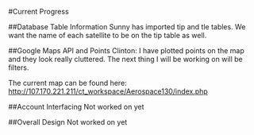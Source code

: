 #Current Progress

##Database Table Information
Sunny has imported tip and tle tables.  We want the name of each satellite to be on the tip table as well.

##Google Maps API and Points
Clinton: I have plotted points on the map and they look really cluttered.  The next thing I will be working on will be filters.

The current map can be found here:
http://107.170.221.211/ct_workspace/Aerospace130/index.php

##Account Interfacing
Not worked on yet

##Overall Design
Not worked on yet